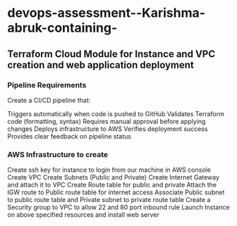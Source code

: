 # devops-assessment--Karishma-abruk-containing-

## Terraform Cloud Module for Instance and VPC creation and web application deployment

### Pipeline Requirements
Create a CI/CD pipeline that:

Triggers automatically when code is pushed to GitHub
Validates Terraform code (formatting, syntax)
Requires manual approval before applying changes
Deploys infrastructure to AWS
Verifies deployment success
Provides clear feedback on pipeline status


### AWS Infrastructure to create
Create ssh key for instance to login from our machine in AWS console
Create VPC
Create Subnets (Public and Private)
Create Internet Gateway and attach it to VPC
Create Route table for public and private
Attach the IGW route to Public route table for internet access
Associate Public subnet to public route table and Private subnet to private route table
Create a Security group to VPC to allow 22 and 80 port inbound rule
Launch Instance on above specified resources and install web server


